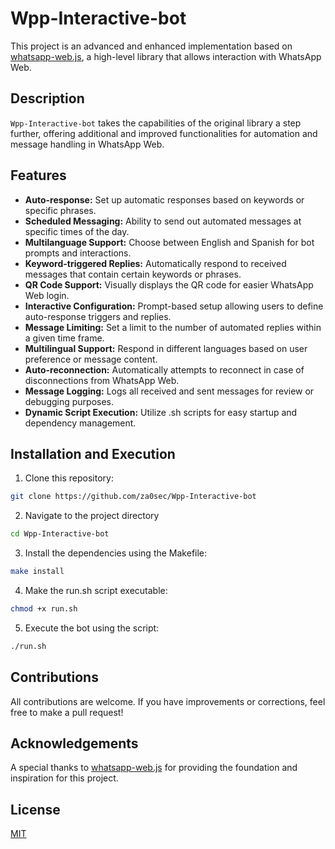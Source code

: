 # Wpp-Interactive-bot

This project is an advanced and enhanced implementation based on [whatsapp-web.js](https://wwebjs.dev/), a high-level library that allows interaction with WhatsApp Web.

## Description

`Wpp-Interactive-bot` takes the capabilities of the original library a step further, offering additional and improved functionalities for automation and message handling in WhatsApp Web.

## Features

- **Auto-response:** Set up automatic responses based on keywords or specific phrases.
- **Scheduled Messaging:** Ability to send out automated messages at specific times of the day.
- **Multilanguage Support:** Choose between English and Spanish for bot prompts and interactions.
- **Keyword-triggered Replies:** Automatically respond to received messages that contain certain keywords or phrases.
- **QR Code Support:** Visually displays the QR code for easier WhatsApp Web login.
- **Interactive Configuration:** Prompt-based setup allowing users to define auto-response triggers and replies.
- **Message Limiting:** Set a limit to the number of automated replies within a given time frame.
- **Multilingual Support:** Respond in different languages based on user preference or message content.
- **Auto-reconnection:** Automatically attempts to reconnect in case of disconnections from WhatsApp Web.
- **Message Logging:** Logs all received and sent messages for review or debugging purposes.
- **Dynamic Script Execution:** Utilize .sh scripts for easy startup and dependency management.

## Installation and Execution

1. Clone this repository:
```bash
git clone https://github.com/za0sec/Wpp-Interactive-bot
```

2. Navigate to the project directory
```bash
cd Wpp-Interactive-bot
```

3. Install the dependencies using the Makefile:
```bash
make install
```

4. Make the run.sh script executable:
```bash
chmod +x run.sh
```
5. Execute the bot using the script:
```bash
./run.sh
```

## Contributions

All contributions are welcome. If you have improvements or corrections, feel free to make a pull request!

## Acknowledgements

A special thanks to [whatsapp-web.js](https://wwebjs.dev/) for providing the foundation and inspiration for this project.

## License

[MIT](https://github.com/za0sec/)

